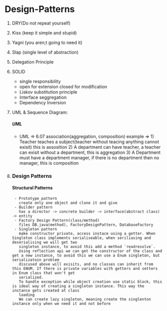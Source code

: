 # Design-Patterns

1) DRY(Do not repeat yourself)
2) Kiss (keep it simple and stupid)
3) Yagni (you aren;t going to need it)
4) Slap (single level of abstraction)
5) Delegation Principle
6) SOLID 
   - single responsibility
   - open for extension closed for modification
   - Liskov substitution principle
   - Interface seggregation
   - Dependency Inversion
7) UML & Sequence Diagram: 
   ##### UML
   - UML => 6.07 association(aggregation, composition)
          example => 1) Teacher teaches a subject(teacher without teacing anything cannot exisit) this is assosition
                     2) A department can have teacher, a teacher can exisit without a department, this is aggregation
                     3) A Department must have a department manager, if there is no department then no manager, this is composition  
9) ### Design Patterns

      #### Structural Patterns
      
        - Prototype pattern
          create only one object and clone it and give
        - Builder pattern
          has a director -> concrete builder -> interface(abstract class) -> entity
        - Factory Design Pattern(class/method)
          files DB.java(method), FactoryDesignPattern, DatabaseFactory
        - Singleton pattern
          make constructor private, access instace using a getter. When Singleton class implements serialiseable, when seriliasing and deserialising we will get two
          singleton instance, to avoid this add a method `readresolve`. 
          Using reflection api we can get the constructor of the class and get a new instance, to avoid this we can use a Enum singleton, but serializatoin problem
          discused above will exisits, and no classes can inherit from this ENUM. If there is private variables with getters and setters in Enum class that won't get
          serialized. 
          To handle exception while object creation use static block, this is ideal way of creating a singleton instance. This way the instance gets created at class
          loading
          We can create lazy singleton, meaning create the singlenton instance only when we need it and not before
